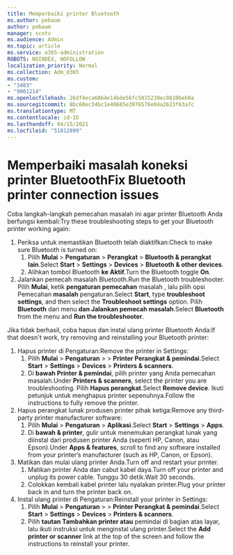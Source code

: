 ```yaml
---
title: Memperbaiki printer Bluetooth
ms.author: pebaum
author: pebaum
manager: scotv
ms.audience: Admin
ms.topic: article
ms.service: o365-administration
ROBOTS: NOINDEX, NOFOLLOW
localization_priority: Normal
ms.collection: Adm_O365
ms.custom:
- "3483"
- "9001214"
ms.openlocfilehash: 26df4eca68b4e14bde56fc5015239ec0810beb0a
ms.sourcegitcommit: 8bc60ec34bc1e40685e3976576e04a2623f63a7c
ms.translationtype: MT
ms.contentlocale: id-ID
ms.lasthandoff: 04/15/2021
ms.locfileid: "51812899"
---
```

# <a name="fix-bluetooth-printer-connection-issues"></a><span data-ttu-id="5aba5-102">Memperbaiki masalah koneksi printer Bluetooth</span><span class="sxs-lookup"><span data-stu-id="5aba5-102">Fix Bluetooth printer connection issues</span></span>

<span data-ttu-id="5aba5-103">Coba langkah-langkah pemecahan masalah ini agar printer Bluetooth Anda berfungsi kembali:</span><span class="sxs-lookup"><span data-stu-id="5aba5-103">Try these troubleshooting steps to get your Bluetooth printer working again:</span></span>


1. <span data-ttu-id="5aba5-104">Periksa untuk memastikan Bluetooth telah diaktifkan:</span><span class="sxs-lookup"><span data-stu-id="5aba5-104">Check to make sure Bluetooth is turned on:</span></span>
    1. <span data-ttu-id="5aba5-105">Pilih **Mulai**  >  **Pengaturan**  >  **Perangkat**  >  **Bluetooth & perangkat lain**.</span><span class="sxs-lookup"><span data-stu-id="5aba5-105">Select **Start** > **Settings** > **Devices** > **Bluetooth & other devices**.</span></span>
    2. <span data-ttu-id="5aba5-106">Alihkan tombol Bluetooth **ke Aktif**.</span><span class="sxs-lookup"><span data-stu-id="5aba5-106">Turn the Bluetooth toggle **On**.</span></span>
2. <span data-ttu-id="5aba5-107">Jalankan pemecah masalah Bluetooth.</span><span class="sxs-lookup"><span data-stu-id="5aba5-107">Run the Bluetooth troubleshooter.</span></span> <br>
    <span data-ttu-id="5aba5-108">Pilih **Mulai**, ketik **pengaturan pemecahan** masalah , lalu pilih opsi Pemecahan **masalah** pengaturan.</span><span class="sxs-lookup"><span data-stu-id="5aba5-108">Select **Start**, type **troubleshoot settings**, and then select the **Troubleshoot settings** option.</span></span> <span data-ttu-id="5aba5-109">Pilih **Bluetooth** dari menu **dan Jalankan pemecah masalah**.</span><span class="sxs-lookup"><span data-stu-id="5aba5-109">Select **Bluetooth** from the menu and **Run the troubleshooter**.</span></span>

<span data-ttu-id="5aba5-110">Jika tidak berhasil, coba hapus dan instal ulang printer Bluetooth Anda:</span><span class="sxs-lookup"><span data-stu-id="5aba5-110">If that doesn't work, try removing and reinstalling your Bluetooth printer:</span></span>

1. <span data-ttu-id="5aba5-111">Hapus printer di Pengaturan:</span><span class="sxs-lookup"><span data-stu-id="5aba5-111">Remove the printer in Settings:</span></span>
    1. <span data-ttu-id="5aba5-112">Pilih **Mulai**  >  **Pengaturan**  >    >  **Printer Perangkat & pemindai**.</span><span class="sxs-lookup"><span data-stu-id="5aba5-112">Select **Start** > **Settings** > **Devices** > **Printers & scanners**.</span></span>
    2. <span data-ttu-id="5aba5-113">Di **bawah Printer & pemindai**, pilih printer yang Anda pemecahan masalah.</span><span class="sxs-lookup"><span data-stu-id="5aba5-113">Under **Printers & scanners**, select the printer you are troubleshooting.</span></span> <span data-ttu-id="5aba5-114">Pilih **Hapus perangkat.**</span><span class="sxs-lookup"><span data-stu-id="5aba5-114">Select **Remove device**.</span></span> <span data-ttu-id="5aba5-115">Ikuti petunjuk untuk menghapus printer sepenuhnya.</span><span class="sxs-lookup"><span data-stu-id="5aba5-115">Follow the instructions to fully remove the printer.</span></span>
2. <span data-ttu-id="5aba5-116">Hapus perangkat lunak produsen printer pihak ketiga:</span><span class="sxs-lookup"><span data-stu-id="5aba5-116">Remove any third-party printer manufacturer software:</span></span>
    1. <span data-ttu-id="5aba5-117">Pilih **Mulai**  >  **Pengaturan**  >  **Aplikasi**.</span><span class="sxs-lookup"><span data-stu-id="5aba5-117">Select **Start** > **Settings** > **Apps**.</span></span>
    2. <span data-ttu-id="5aba5-118">Di **bawah & printer**, gulir untuk menemukan perangkat lunak yang diinstal dari produsen printer Anda (seperti HP, Canon, atau Epson).</span><span class="sxs-lookup"><span data-stu-id="5aba5-118">Under **Apps & features**, scroll to find any software installed from your printer’s manufacturer (such as HP, Canon, or Epson).</span></span>
3. <span data-ttu-id="5aba5-119">Matikan dan mulai ulang printer Anda.</span><span class="sxs-lookup"><span data-stu-id="5aba5-119">Turn off and restart your printer.</span></span>
   1. <span data-ttu-id="5aba5-120">Matikan printer Anda dan cabut kabel daya.</span><span class="sxs-lookup"><span data-stu-id="5aba5-120">Turn off your printer and unplug its power cable.</span></span> <span data-ttu-id="5aba5-121">Tunggu 30 detik.</span><span class="sxs-lookup"><span data-stu-id="5aba5-121">Wait 30 seconds.</span></span> 
   2. <span data-ttu-id="5aba5-122">Colokkan kembali kabel printer lalu nyalakan printer.</span><span class="sxs-lookup"><span data-stu-id="5aba5-122">Plug your printer back in and turn the printer back on.</span></span>
4. <span data-ttu-id="5aba5-123">Instal ulang printer di Pengaturan:</span><span class="sxs-lookup"><span data-stu-id="5aba5-123">Reinstall your printer in Settings:</span></span>
    1. <span data-ttu-id="5aba5-124">Pilih **Mulai**  >  **Pengaturan**  >    >  **Printer Perangkat & pemindai**.</span><span class="sxs-lookup"><span data-stu-id="5aba5-124">Select **Start** > **Settings** > **Devices** > **Printers & scanners**.</span></span>
    2. <span data-ttu-id="5aba5-125">Pilih **tautan Tambahkan printer atau** pemindai di bagian atas layar, lalu ikuti instruksi untuk menginstal ulang printer.</span><span class="sxs-lookup"><span data-stu-id="5aba5-125">Select the **Add printer or scanner** link at the top of the screen and follow the instructions to reinstall your printer.</span></span>
